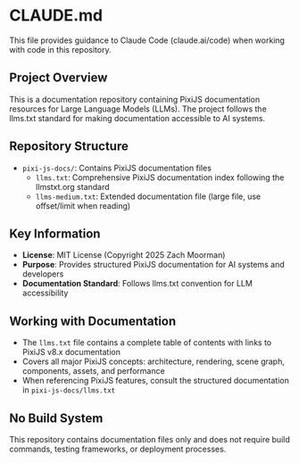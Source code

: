 # CLAUDE.md

This file provides guidance to Claude Code (claude.ai/code) when working with code in this repository.

## Project Overview

This is a documentation repository containing PixiJS documentation resources for Large Language Models (LLMs). The project follows the llms.txt standard for making documentation accessible to AI systems.

## Repository Structure

- `pixi-js-docs/`: Contains PixiJS documentation files
  - `llms.txt`: Comprehensive PixiJS documentation index following the llmstxt.org standard
  - `llms-medium.txt`: Extended documentation file (large file, use offset/limit when reading)

## Key Information

- **License**: MIT License (Copyright 2025 Zach Moorman)
- **Purpose**: Provides structured PixiJS documentation for AI systems and developers
- **Documentation Standard**: Follows llms.txt convention for LLM accessibility

## Working with Documentation

- The `llms.txt` file contains a complete table of contents with links to PixiJS v8.x documentation
- Covers all major PixiJS concepts: architecture, rendering, scene graph, components, assets, and performance
- When referencing PixiJS features, consult the structured documentation in `pixi-js-docs/llms.txt`

## No Build System

This repository contains documentation files only and does not require build commands, testing frameworks, or deployment processes.
